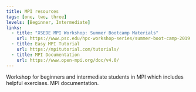 ```yaml
---
title: MPI resources
tags: [one, two, three]
levels: [Beginner, Intermediate]
links: 
  - title: "XSEDE MPI Workshop: Summer Bootcamp Materials"
    url: https://www.psc.edu/hpc-workshop-series/summer-boot-camp-2019
  - title: Easy MPI Tutorial
    url: https://mpitutorial.com/tutorials/
  - title: MPI Documentation
    url: https://www.open-mpi.org/doc/v4.0/
---
```


Workshop for beginners and intermediate students in MPI which includes helpful exercises. MPI documentation.

